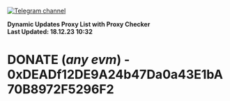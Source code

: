 [![Telegram channel](https://img.shields.io/endpoint?url=https://runkit.io/damiankrawczyk/telegram-badge/branches/master?url=https://t.me/n4z4v0d)](https://t.me/n4z4v0d) 

**Dynamic Updates Proxy List with Proxy Checker**  
**Last Updated: 18.12.23 10:32**

# DONATE (_any evm_) - 0xDEADf12DE9A24b47Da0a43E1bA70B8972F5296F2
